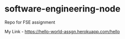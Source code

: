 # software-engineering-node
Repo for FSE assignment

My Link - https://hello-world-assgn.herokuapp.com/hello
